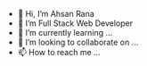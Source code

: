 - 👋 Hi, I’m Ahsan Rana
- 👀 I’m Full Stack Web Developer
- 🌱 I’m currently learning ...
- 💞️ I’m looking to collaborate on ...
- 📫 How to reach me ...

<!---
ahsanrana023/ahsanrana023 is a ✨ special ✨ repository because its `README.md` (this file) appears on your GitHub profile.
You can click the Preview link to take a look at your changes.
--->
